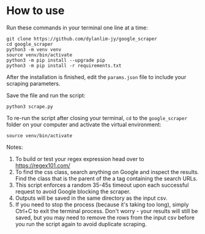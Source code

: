 # How to use

Run these commands in your terminal one line at a time:

```
git clone https://github.com/dylanlim-jy/google_scraper
cd google_scraper
python3 -m venv venv
source venv/bin/activate
python3 -m pip install --upgrade pip
python3 -m pip install -r requirements.txt
```

After the installation is finished, edit the `params.json` file to include your scraping parameters.

Save the file and run the script:

```
python3 scrape.py
```

To re-run the script after closing your terminal, `cd` to the `google_scraper` folder on your computer and activate the virtual environment:

```
source venv/bin/activate
```

Notes:
1. To build or test your regex expression head over to https://regex101.com/
2. To find the css class, search anything on Google and inspect the results. Find the class that is the parent of the a tag containing the search URLs.
3. This script enforces a random 35-45s timeout upon each successful request to avoid Google blocking the scraper.
4. Outputs will be saved in the same directory as the input csv.
5. If you need to stop the process (because it's taking too long), simply Ctrl+C to exit the terminal process. Don't worry - your results will still be saved, but you may need to remove the rows from the input csv before you run the script again to avoid duplicate scraping.
